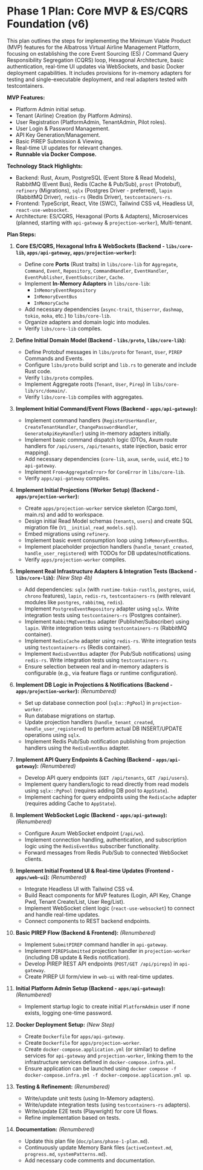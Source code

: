 # Phase 1 Plan: Core MVP & ES/CQRS Foundation (v6)

This plan outlines the steps for implementing the Minimum Viable Product (MVP) features for the Albatross Virtual Airline Management Platform, focusing on establishing the core Event Sourcing (ES) / Command Query Responsibility Segregation (CQRS) loop, Hexagonal Architecture, basic authentication, real-time UI updates via WebSockets, and basic Docker deployment capabilities. It includes provisions for in-memory adapters for testing and single-executable deployment, and real adapters tested with testcontainers.

**MVP Features:**

* Platform Admin initial setup.
* Tenant (Airline) Creation (by Platform Admins).
* User Registration (PlatformAdmin, TenantAdmin, Pilot roles).
* User Login & Password Management.
* API Key Generation/Management.
* Basic PIREP Submission & Viewing.
* Real-time UI updates for relevant changes.
* **Runnable via Docker Compose.**

**Technology Stack Highlights:**

* Backend: Rust, Axum, PostgreSQL (Event Store & Read Models), RabbitMQ (Event Bus), Redis (Cache & Pub/Sub), `prost` (Protobuf), `refinery` (Migrations), `sqlx` (Postgres Driver - preferred), `lapin` (RabbitMQ Driver), `redis-rs` (Redis Driver), `testcontainers-rs`.
* Frontend: TypeScript, React, Vite (SWC), Tailwind CSS v4, Headless UI, `react-use-websocket`.
* Architecture: ES/CQRS, Hexagonal (Ports & Adapters), Microservices (planned, starting with `api-gateway` & `projection-worker`), Multi-tenant.

**Plan Steps:**

1. **Core ES/CQRS, Hexagonal Infra & WebSockets (Backend - `libs/core-lib`, `apps/api-gateway`, `apps/projection-worker`):**
    * Define core **Ports** (Rust traits) in `libs/core-lib` for `Aggregate`, `Command`, `Event`, `Repository`, `CommandHandler`, `EventHandler`, `EventPublisher`, `EventSubscriber`, `Cache`.
    * Implement **In-Memory Adapters** in `libs/core-lib`:
        * `InMemoryEventRepository`
        * `InMemoryEventBus`
        * `InMemoryCache`
    * Add necessary dependencies (`async-trait`, `thiserror`, `dashmap`, `tokio`, `moka`, etc.) to `libs/core-lib`.
    * Organize adapters and domain logic into modules.
    * Verify `libs/core-lib` compiles.

2. **Define Initial Domain Model (Backend - `libs/proto`, `libs/core-lib`):**
    * Define Protobuf messages in `libs/proto` for `Tenant`, `User`, `PIREP` Commands and Events.
    * Configure `libs/proto` build script and `lib.rs` to generate and include Rust code.
    * Verify `libs/proto` compiles.
    * Implement Aggregate roots (`Tenant`, `User`, `Pirep`) in `libs/core-lib/src/domain/`.
    * Verify `libs/core-lib` compiles with aggregates.

3. **Implement Initial Command/Event Flows (Backend - `apps/api-gateway`):**
    * Implement command handlers (`RegisterUserHandler`, `CreateTenantHandler`, `ChangePasswordHandler`, `GenerateApiKeyHandler`) using in-memory adapters initially.
    * Implement basic command dispatch logic (DTOs, Axum route handlers for `/api/users`, `/api/tenants`, state injection, basic error mapping).
    * Add necessary dependencies (`core-lib`, `axum`, `serde`, `uuid`, etc.) to `api-gateway`.
    * Implement `From<AggregateError>` for `CoreError` in `libs/core-lib`.
    * Verify `apps/api-gateway` compiles.

4. **Implement Initial Projections (Worker Setup) (Backend - `apps/projection-worker`):**
    * Create `apps/projection-worker` service skeleton (Cargo.toml, main.rs) and add to workspace.
    * Design initial Read Model schemas (`tenants`, `users`) and create SQL migration file (`V1__initial_read_models.sql`).
    * Embed migrations using `refinery`.
    * Implement basic event consumption loop using `InMemoryEventBus`.
    * Implement placeholder projection handlers (`handle_tenant_created`, `handle_user_registered`) with TODOs for DB updates/notifications.
    * Verify `apps/projection-worker` compiles.

5. **Implement Real Infrastructure Adapters & Integration Tests (Backend - `libs/core-lib`):** *(New Step 4b)*
    * Add dependencies: `sqlx` (with `runtime-tokio-rustls`, `postgres`, `uuid`, `chrono` features), `lapin`, `redis-rs`, `testcontainers-rs` (with relevant modules like `postgres`, `rabbitmq`, `redis`).
    * Implement `PostgresEventRepository` adapter using `sqlx`. Write integration tests using `testcontainers-rs` (Postgres container).
    * Implement `RabbitMqEventBus` adapter (Publisher/Subscriber) using `lapin`. Write integration tests using `testcontainers-rs` (RabbitMQ container).
    * Implement `RedisCache` adapter using `redis-rs`. Write integration tests using `testcontainers-rs` (Redis container).
    * Implement `RedisEventBus` adapter (for Pub/Sub notifications) using `redis-rs`. Write integration tests using `testcontainers-rs`.
    * Ensure selection between real and in-memory adapters is configurable (e.g., via feature flags or runtime configuration).

6. **Implement DB Logic in Projections & Notifications (Backend - `apps/projection-worker`):** *(Renumbered)*
    * Set up database connection pool (`sqlx::PgPool`) in `projection-worker`.
    * Run database migrations on startup.
    * Update projection handlers (`handle_tenant_created`, `handle_user_registered`) to perform actual DB INSERT/UPDATE operations using `sqlx`.
    * Implement Redis Pub/Sub notification publishing from projection handlers using the `RedisEventBus` adapter.

7. **Implement API Query Endpoints & Caching (Backend - `apps/api-gateway`):** *(Renumbered)*
    * Develop API query endpoints (`GET /api/tenants`, `GET /api/users`).
    * Implement query handlers/logic to read directly from read models using `sqlx::PgPool` (requires adding DB pool to `AppState`).
    * Implement caching for query endpoints using the `RedisCache` adapter (requires adding Cache to `AppState`).

8. **Implement WebSocket Logic (Backend - `apps/api-gateway`):** *(Renumbered)*
    * Configure Axum WebSocket endpoint (`/api/ws`).
    * Implement connection handling, authentication, and subscription logic using the `RedisEventBus` subscriber functionality.
    * Forward messages from Redis Pub/Sub to connected WebSocket clients.

9. **Implement Initial Frontend UI & Real-time Updates (Frontend - `apps/web-ui`):** *(Renumbered)*
    * Integrate Headless UI with Tailwind CSS v4.
    * Build React components for MVP features (Login, API Key, Change Pwd, Tenant Create/List, User Reg/List).
    * Implement WebSocket client logic (`react-use-websocket`) to connect and handle real-time updates.
    * Connect components to REST backend endpoints.

10. **Basic PIREP Flow (Backend & Frontend):** *(Renumbered)*
    * Implement `SubmitPIREP` command handler in `api-gateway`.
    * Implement `PIREPSubmitted` projection handler in `projection-worker` (including DB update & Redis notification).
    * Develop PIREP REST API endpoints (`POST/GET /api/pireps`) in `api-gateway`.
    * Create PIREP UI form/view in `web-ui` with real-time updates.

11. **Initial Platform Admin Setup (Backend - `apps/api-gateway`):** *(Renumbered)*
    * Implement startup logic to create initial `PlatformAdmin` user if none exists, logging one-time password.

12. **Docker Deployment Setup:** *(New Step)*
    * Create `Dockerfile` for `apps/api-gateway`.
    * Create `Dockerfile` for `apps/projection-worker`.
    * Create `docker-compose.application.yml` (or similar) to define services for `api-gateway` and `projection-worker`, linking them to the infrastructure services defined in `docker-compose.infra.yml`.
    * Ensure application can be launched using `docker compose -f docker-compose.infra.yml -f docker-compose.application.yml up`.

13. **Testing & Refinement:** *(Renumbered)*
    * Write/update unit tests (using In-Memory adapters).
    * Write/update integration tests (using `testcontainers-rs` adapters).
    * Write/update E2E tests (Playwright) for core UI flows.
    * Refine implementation based on tests.

14. **Documentation:** *(Renumbered)*
    * Update this plan file (`doc/plans/phase-1-plan.md`).
    * Continuously update Memory Bank files (`activeContext.md`, `progress.md`, `systemPatterns.md`).
    * Add necessary code comments and documentation.

